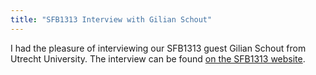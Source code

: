 ```yaml
---
title: "SFB1313 Interview with Gilian Schout"
---
```


I had the pleasure of interviewing our SFB1313 guest Gilian Schout from Utrecht University. The interview can be found [on the SFB1313 website](https://www.sfb1313.uni-stuttgart.de/news/Interview-with-Gilian-Schout/).